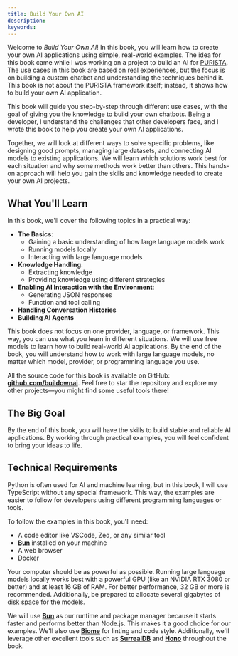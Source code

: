 ```yaml
---
title: Build Your Own AI
description:
keywords:
---
```


Welcome to *Build Your Own AI*! In this book, you will learn how to create your own AI applications using simple, real-world examples. The idea for this book came while I was working on a project to build an AI for [PURISTA](https://purista.dev). The use cases in this book are based on real experiences, but the focus is on building a custom chatbot and understanding the techniques behind it. This book is not about the PURISTA framework itself; instead, it shows how to build your own AI application.

This book will guide you step-by-step through different use cases, with the goal of giving you the knowledge to build your own chatbots. Being a developer, I understand the challenges that other developers face, and I wrote this book to help you create your own AI applications.

Together, we will look at different ways to solve specific problems, like designing good prompts, managing large datasets, and connecting AI models to existing applications. We will learn which solutions work best for each situation and why some methods work better than others. This hands-on approach will help you gain the skills and knowledge needed to create your own AI projects.

## What You'll Learn

In this book, we'll cover the following topics in a practical way:

- **The Basics**:
  - Gaining a basic understanding of how large language models work
  - Running models locally
  - Interacting with large language models
- **Knowledge Handling**:
  - Extracting knowledge
  - Providing knowledge using different strategies
- **Enabling AI Interaction with the Environment**:
  - Generating JSON responses
  - Function and tool calling
- **Handling Conversation Histories**
- **Building AI Agents**

This book does not focus on one provider, language, or framework. This way, you can use what you learn in different situations. We will use free models to learn how to build real-world AI applications. By the end of the book, you will understand how to work with large language models, no matter which model, provider, or programming language you use.

All the source code for this book is available on GitHub: **[github.com/buildownai](https://github.com/buildownai)**. Feel free to star the repository and explore my other projects—you might find some useful tools there!

## The Big Goal

By the end of this book, you will have the skills to build stable and reliable AI applications. By working through practical examples, you will feel confident to bring your ideas to life.

## Technical Requirements

Python is often used for AI and machine learning, but in this book, I will use TypeScript without any special framework. This way, the examples are easier to follow for developers using different programming languages or tools.

To follow the examples in this book, you'll need:

- A code editor like VSCode, Zed, or any similar tool
- **[Bun](https://bun.sh)** installed on your machine
- A web browser
- Docker

Your computer should be as powerful as possible. Running large language models locally works best with a powerful GPU (like an NVIDIA RTX 3080 or better) and at least 16 GB of RAM. For better performance, 32 GB or more is recommended. Additionally, be prepared to allocate several gigabytes of disk space for the models.

We will use **[Bun](https://bun.sh)** as our runtime and package manager because it starts faster and performs better than Node.js. This makes it a good choice for our examples. We'll also use **[Biome](https://biomejs.dev)** for linting and code style. Additionally, we'll leverage other excellent tools such as **[SurrealDB](https://surrealdb.com)** and **[Hono](https://hono.dev)** throughout the book.
